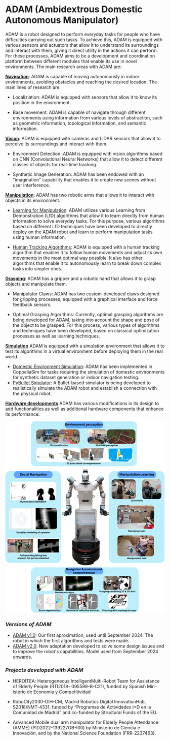 # ADAM (Ambidextrous Domestic Autonomous Manipulator)

ADAM is a robot designed to perform everyday tasks for people who have difficulties carrying out such tasks. To achieve this, ADAM is equipped with various sensors and actuators that allow it to understand its surroundings and interact with them, giving it direct utility in the actions it can perform. For these processes, ADAM aims to be a development and coordination platform between different modules that enable its use in novel environments. The main research areas with ADAM are:

[**Navigation**](../Navigation/demo.md): ADAM is capable of moving autonomously in indoor environments, avoiding obstacles and reaching the desired location. The main lines of research are:

- Localiziation: ADAM is equipped with sensors that allow it to know its position in the environment.

- Base movement: ADAM is capable of navigate through different environments using information from various levels of abstraction, such as geometric information, topological information, and semantic information.

[**Vision**](../Vision/demo.md): ADAM is equipped with cameras and LIDAR sensors that allow it to perceive its surroundings and interact with them.

- Environment Detection: ADAM is equipped with vision algorithms based on CNN (Convolutional Neural Networks) that allow it to detect different classes of objects for real-time tracking.

- Synthetic Image Generation: ADAM has been endowed with an "imagination" capability that enables it to create new scenes without user interference.

[**Manipulation**](../Manipulation/fml.md): ADAM has two robotic arms that allows it to interact with objects in its environment.

- [Learning for Manipulation](../Manipulation/gmm.md): ADAM utilizes various Learning from Demonstration (LfD) algorithms that allow it to learn directly from human information to solve everyday tasks. For this purpose, various algorithms based on different LfD techniques have been developed to directly deploy on the ADAM robot and learn to perform manipulation tasks using human information.

- [Human Tracking Algorithms]((../Manipulation/datacq.md)): ADAM is equipped with a human tracking algorithm that enables it to follow human movements and adjust its own movements in the most optimal way possible. It also has other algorithms that enable it to autonomously learn to break down complex tasks into simpler ones.

[**Grasping**](../Grasping/GraspOver.md): ADAM has a gripper and a robotic hand that allows it to grasp objects and manipulate them.

- Manipulator Claws: ADAM has two custom-developed claws designed for gripping processes, equipped with a graphical interface and force feedback sensors.

- Optimal Grasping Algorithms: Currently, optimal grasping algorithms are being developed for ADAM, taking into account the shape and pose of the object to be grasped. For this process, various types of algorithms and techniques have been developed, based on classical optimization processes as well as learning techniques.

[**Simulation**](../Simulation/ADAMSim.md) ADAM is equipped with a simulation environment that allows it to test its algorithms in a virtual environment before deploying them in the real world.

- [Domestic Environment Simulation](../Simulation/Indoor.md): ADAM has been implemented in CoppeliaSim for tasks requiring the simulation of domestic environments for synthetic dataset generation or indoor navigation testing.  
- [PyBullet Simulator](../Simulation/ADAMSim.md): A Bullet-based simulator is being developed to realistically simulate the ADAM robot and establish a connection with the physical robot.

[**Hardware developments**](../Hardware/demo.md) ADAM has various modifications in its design to add functionalities as well as additional hardware components that enhance its performance.

[![adam all](../fig/AdamCapa.png)](https://www.frontiersin.org/journals/neurorobotics/articles/10.3389/fnbot.2024.1337608/full)


### *Versions of ADAM*
* [ADAM v1.0](ADAM_v1.0.md): Our first aproximation, used until September 2024. The robot in which the first algorithms and tests were made.
* [ADAM v2.0](ADAM_v2.0.md): New adaptation developed to solve some design issues and to improve the robot's capabilities. Model used from September 2024 onwards.

### *Projects developed with ADAM*
- HEROITEA: Heterogeneous IntelligentMulti-Robot Team for Assistance of Elderly People (RTI2018- 095599-B-C21), funded by Spanish Min-isterio de Economia y Competitividad 

- RoboCity2030-DIH-CM, Madrid Robotics Digital InnovationHub, S2018/NMT-4331, funded by “Programas de Actividades I+D en la Comunidad de Madrid” and co-funded by Structural Funds of the EU.

- Advanced Mobile dual arm manipulator for Elderly People Attendance (AMME) (PID2022-139227OB-I00) by Ministerio de Ciencia e Innovación, and by the National Science Foundation (FRR-2237463).

 

